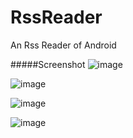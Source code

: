 RssReader
=========

An Rss Reader of Android


#####Screenshot
![image](https://raw2.github.com/baitouwei/RssReader/master/shots/shot_1.png)

![image](https://raw2.github.com/baitouwei/RssReader/master/shots/shot_2.png)

![image](https://raw2.github.com/baitouwei/RssReader/master/shots/shot_3.png)

![image](https://raw2.github.com/baitouwei/RssReader/master/shots/shot_4.png)